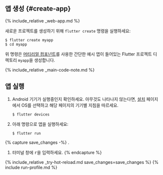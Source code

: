 <div class="tab-pane" id="terminal" role="tabpanel" aria-labelledby="terminal-tab" markdown="1">

## 앱 생성  {#create-app}

{% include_relative _web-app.md  %}

새로운 프로젝트를 생성하기 위해 `flutter create` 명령을 실행하세요:

```terminal
$ flutter create myapp
$ cd myapp
```

위 명령은 [머티리얼 컴포넌트]({{site.material}}/guidelines/)를 사용한 간단한 예시 앱이 들어있는 Flutter 프로젝트 디렉토리 `myapp`을 생성합니다.

{% include_relative _main-code-note.md  %}

## 앱 실행

 1. Android 기기가 실행중인지 확인하세요.
    아무것도 나타나지 않는다면,
    [설치][] 페이지에서 OS를 선택하고 해당 페이지의 기기별 지침을 따르세요.

    ```terminal
    $ flutter devices
    ```

 2. 아래 명령으로 앱을 실행하세요:

    ```terminal
    $ flutter run
    ```

{% capture save_changes -%}
.
1. 터미널 창에 <kbd>r</kbd>을 입력하세요.
{% endcapture %}

{% include_relative _try-hot-reload.md save_changes=save_changes %}
{% include run-profile.md %}

[설치]: /docs/get-started/install
</div>
